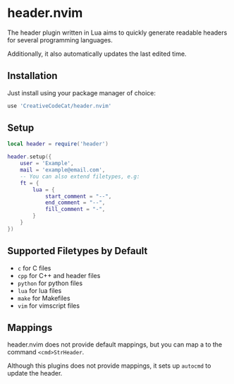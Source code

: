 # header.nvim

The header plugin written in Lua aims to quickly generate readable headers for several programming languages.

Additionally, it also automatically updates the last edited time.

## Installation

Just install using your package manager of choice:

```lua
use 'CreativeCodeCat/header.nvim'
```

## Setup

```lua
local header = require('header')

header.setup({
	user = 'Example',
	mail = 'example@email.com',
	-- You can also extend filetypes, e.g:
	ft = {
		lua = {
			start_comment = "--",
			end_comment = "--",
			fill_comment = "-",
		}
	}
})
```

## Supported Filetypes by Default

* `c` for C files
* `cpp` for C++ and header files
* `python` for python files
* `lua` for lua files
* `make` for Makefiles
* `vim` for vimscript files

## Mappings

header.nvim does not provide default mappings, but you can map a to the command `<cmd>StrHeader`.

Although this plugins does not provide mappings, it sets up `autocmd` to update the header.